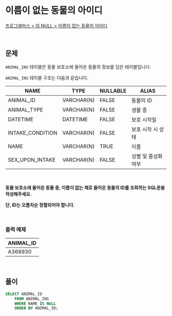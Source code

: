 # 이름이 없는 동물의 아이디

[프로그래머스 > IS NULL > 이름이 없는 동물의 아이디](https://school.programmers.co.kr/learn/courses/30/lessons/59039)

<br/>

## 문제

`ANIMAL_INS` 테이블은 동물 보호소에 들어온 동물의 정보를 담은 테이블입니다.

`ANIMAL_INS` 테이블 구조는 다음과 같습니다.

| NAME                | TYPE       | NULLABLE | ALIAS             |
| ------------------- | ---------- | -------- | ----------------- |
| ANIMAL_ID           | VARCHAR(N) | FALSE    | 동물의 ID          |
| ANIMAL_TYPE         | VARCHAR(N) | FALSE    | 생물 종            |
| DATETIME            | DATETIME   | FALSE    | 보호 시작일         |
| INTAKE_CONDITION    | VARCHAR(N) | FALSE    | 보호 시작 시 상태   |
| NAME                | VARCHAR(N) | TRUE     | 이름               |
| SEX_UPON_INTAKE     | VARCHAR(N) | FALSE    | 성별 및 중성화 여부  |

<br/>

**동물 보호소에 들어온 동물 중, 이름이 없는 채로 들어온 동물의 ID를 조회하는 SQL문을 작성해주세요.**

**단, ID는 오름차순 정렬되어야 합니다.**

<br/>

### 출력 예제

| ANIMAL_ID |
| --------- |
| A368930   |

<br/>

## 풀이

```SQL
SELECT ANIMAL_ID
    FROM ANIMAL_INS
    WHERE NAME IS NULL
    ORDER BY ANIMAL_ID;
```
